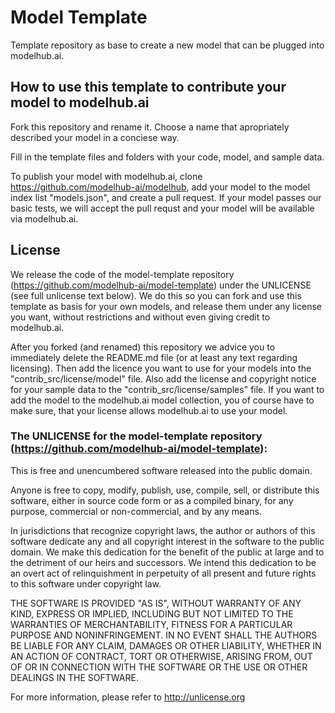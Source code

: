 # Model Template

Template repository as base to create a new model that can be plugged into modelhub.ai.


## How to use this template to contribute your model to modelhub.ai

Fork this repository and rename it. Choose a name that apropriately described your model in a conciese way.

Fill in the template files and folders with your code, model, and sample data.

To publish your model with modelhub.ai, clone https://github.com/modelhub-ai/modelhub, add your model to the model index list "models.json", and create a pull request. If your model passes our basic tests, we will accept the pull requst and your model will be available via modelhub.ai.


## License

We release the code of the model-template repository (https://github.com/modelhub-ai/model-template) under the UNLICENSE (see full unlicense text below). We do this so you can fork and use this template as basis for your own models, and release them under any license you want, without restrictions and without even giving credit to modelhub.ai.

After you forked (and renamed) this repository we advice you to immediately delete the README.md file (or at least any text regarding licensing). Then add the licence you want to use for your models into the "contrib_src/license/model" file. Also add the license and copyright notice for your sample data to the "contrib_src/license/samples" file. If you want to add the model to the modelhub.ai model collection, you of course have to make sure, that your license allows modelhub.ai to use your model.

### The UNLICENSE for the model-template repository (https://github.com/modelhub-ai/model-template):

This is free and unencumbered software released into the public domain.

Anyone is free to copy, modify, publish, use, compile, sell, or
distribute this software, either in source code form or as a compiled
binary, for any purpose, commercial or non-commercial, and by any
means.

In jurisdictions that recognize copyright laws, the author or authors
of this software dedicate any and all copyright interest in the
software to the public domain. We make this dedication for the benefit
of the public at large and to the detriment of our heirs and
successors. We intend this dedication to be an overt act of
relinquishment in perpetuity of all present and future rights to this
software under copyright law.

THE SOFTWARE IS PROVIDED "AS IS", WITHOUT WARRANTY OF ANY KIND,
EXPRESS OR IMPLIED, INCLUDING BUT NOT LIMITED TO THE WARRANTIES OF
MERCHANTABILITY, FITNESS FOR A PARTICULAR PURPOSE AND NONINFRINGEMENT.
IN NO EVENT SHALL THE AUTHORS BE LIABLE FOR ANY CLAIM, DAMAGES OR
OTHER LIABILITY, WHETHER IN AN ACTION OF CONTRACT, TORT OR OTHERWISE,
ARISING FROM, OUT OF OR IN CONNECTION WITH THE SOFTWARE OR THE USE OR
OTHER DEALINGS IN THE SOFTWARE.

For more information, please refer to <http://unlicense.org>
